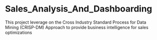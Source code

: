 # Sales_Analysis_And_Dashboarding
This project leverage on the Cross Industry Standard Process for Data Mining (CRISP-DM) Approach to provide business intelligence for sales optimizations
